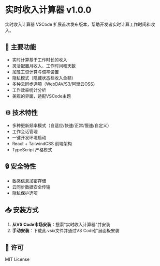 # 实时收入计算器 v1.0.0

实时收入计算器 VSCode 扩展首次发布版本，帮助开发者实时计算工作时间和收入。

## 🚀 主要功能

- 实时计算基于工作时长的收入
- 灵活配置月收入、工作时间和天数
- 加班工资计算与倍率设置
- 隐私模式（隐藏状态栏收入金额）
- 多种云同步选项（WebDAV/S3/阿里云OSS）
- 工作效率统计分析
- 美观的界面，适配VSCode主题

## ⚙️ 技术特性

- 多种更新频率模式（自适应/快速/正常/慢速/自定义）
- 工作会话管理
- 一键开发环境启动
- React + TailwindCSS 前端架构
- TypeScript 严格模式

## 🔒 安全特性

- 敏感信息加密存储
- 云同步数据安全传输
- 隐私保护选项

## 📥 安装方式

1. **从VS Code市场安装**：搜索"实时收入计算器"并安装
2. **手动安装**：下载此.vsix文件并通过VS Code扩展面板安装

## 📄 许可

MIT License 